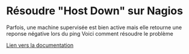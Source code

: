 # Résoudre "Host Down" sur Nagios

Parfois, une machine supervisée est bien active mais elle retourne une reponse négative lors du ping
Voici comment résoudre le problème


[Lien vers la documentation](https://github.com/1Tyron140/doc/blob/main/docs/sio/nagios/nagios_host-down.pdf)
